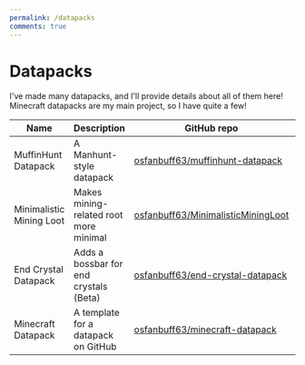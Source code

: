 ```yaml
---
permalink: /datapacks
comments: true
---
```


# Datapacks

I've made many datapacks, and I'll provide details about all of them here! Minecraft datapacks are my main project, so I have quite a few!

| Name                     | Description                            | GitHub repo                                                                                 | Planet Minecraft page                                                    | Documentation                                            | License |
|--------------------------|----------------------------------------|---------------------------------------------------------------------------------------------|--------------------------------------------------------------------------|----------------------------------------------------------|---------|
| MuffinHunt Datapack      | A Manhunt-style datapack               | [osfanbuff63/muffinhunt-datapack](https://github.com/osfanbuff63/muffinhunt-datapack)       | [https://www.planetminecraft.com/data-pack/muffinhunt-datapack-5538563/] | [https://osfanbuff63.tech/muffinhunt-datapack-docs] | GPLv3   |
| Minimalistic Mining Loot | Makes mining-related root more minimal | [osfanbuff63/MinimalisticMiningLoot](https://github.com/osfanbuff63/MinimalisticMiningLoot) | [https://www.planetminecraft.com/data-pack/minimalistic-mining-loot/]    | N/A                                                      | GPLv3   |
| End Crystal Datapack     | Adds a bossbar for end crystals (Beta) | [osfanbuff63/end-crystal-datapack](https://github.com/osfanbuff63/end-crystal-datapack)     | N/A                                                                      | N/A                                                      | MIT     |
| Minecraft Datapack       | A template for a datapack on GitHub    | [osfanbuff63/minecraft-datapack](https://github.com/osfanbuff63/minecraft-datapack)         | N/A                                                                      | Included in source files                                 | CC0 |
